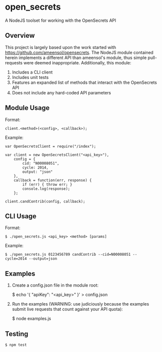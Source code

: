 open_secrets
============

A NodeJS toolset for working with the OpenSecrets API

Overview
--------

This project is largely based upon the work started with
https://github.com/ameensol/opensecrets. The NodeJS module contained herein
implements a different API than ameensol's module, thus simple pull-requests
were deemed inappropriate. Additionally, this module:

1. Includes a CLI client
2. Includes unit tests
3. Features an expanded list of methods that interact with the OpenSecrets API
4. Does not include any hard-coded API parameters

Module Usage
------------

Format:

    client.<method>(<config>, <callback>);

Example:

    var OpenSecretsClient = require("/index");

    var client = new OpenSecretsClient("<api_key>"),
        config = {
            cid: "N00008051",
            cycle: 2014,
            output: "json"
        },
        callback = function(err, response) {
            if (err) { throw err; }
            console.log(response);
        };

    client.candContrib(config, callback);

CLI Usage
---------

Format:

    $ ./open_secrets.js <api_key> <method> [params]

Example:

    $ ./open_secrets.js 0123456789 candContrib --cid=N00008051 --cycle=2014 --output=json

Examples
--------

1. Create a config.json file in the module root:

    $ echo '{ "apiKey": "<api_key>" }' > config.json

2. Run the examples (WARNING: use judiciously because the examples submit live
   requests that count against your API quota):

    $ node examples.js

Testing
-------

    $ npm test
